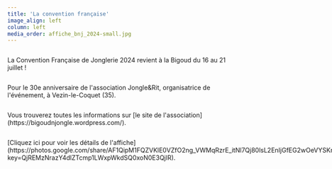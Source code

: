 ```yaml
---
title: 'La convention française'
image_align: left
column: left
media_order: affiche_bnj_2024-small.jpg
---
```


<p style="display: inline-block; text-align: start;">La Convention Française de Jonglerie 2024 revient à la Bigoud du 16 au 21 juillet !</p>
<p style="display: inline-block; text-align: start;">Pour le 30e anniversaire de l'association Jongle&amp;Rit, organisatrice de l'événement, à Vezin-le-Coquet (35). </p>
<p style="display: inline-block; text-align: start;">Vous trouverez toutes les informations sur [le site de l'association](https://bigoudnjongle.wordpress.com/).</p>
<p style="display: inline-block; text-align: start;">[Cliquez ici pour voir les détails de l'affiche](https://photos.google.com/share/AF1QipM1FQZVKlE0VZfO2ng_VWMqRzrE_itNl7Qj80lsL2EnIjGfEG2wOeVYSKmHXqjDQw/photo/AF1QipPpHmCj4xN4WEn5oEj3GHSW44kwgKrHPUtmrOC_?key=QjREMzNrazY4dlZTcmp1LWxpWkdSQ0xoN0E3QjlR).</p>